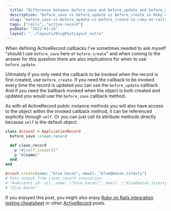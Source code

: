 ```yaml
---
  title: "Difference between before_save and before_update and before_create in Rails"
  description: "before_save vs before_update vs before_create in Ruby on Rails"
  slug: 'before_save-vs-before_update-vs-before_create-in-ruby-on-rails'
  tags: ["rails", "active-record"]
  pubDate: "2022-01-18"
  layout: "../layouts/BlogPostLayout.astro"
---
```


When defining ActiveRecord callbacks I've sometimes needed to ask myself "should I use `before_save` here or `before_create`" and when coming to the answer for this question there are also implications for when to use `before_update`. 

Ultimately if you only need the callback to be invoked when the record is first created, use `before_create`. If you need the callback to be invoked every time the record is updated you can use the `before_update` callback. And if you need the ballback invoked when the object is both created and updated you would use the `before_save` callback method.

As with all ActiveRecord public instance methods you will also have access to the object within the invoked callback method, it can be referenced explicitly through `self`. Or you can just call its attribute methods directly because `self` is the default object.

```ruby
class Account < ApplicationRecord
  before_save :clean_record

  def clean_record
    p "#{self.inspect}"
    p "#{name}"
  end
end

Accout.create(name: "blue bacon", email: "blue@bacon.istasty")
# Puts output from clean_record invocation:
# "#<Account id: nil, name: \"blue bacon\", email: \"blue@bacon.istasty\", admin: nil, created_at: nil, updated_at: nil>"
# "blue bacon"
```

If you enjoyed this post, you might also enjoy [Ruby on Rails integration testing cheatsheet](https://www.devdecks.io/2022-rails-integration-testing-cheatsheet) or other [ActiveRecord](https://www.devdecks.io/tags/active-record) posts.
